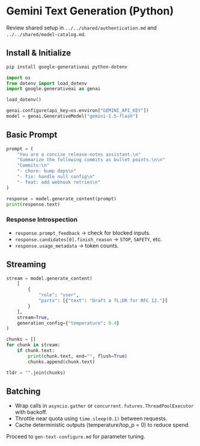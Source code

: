 # Gemini Text Generation (Python)

Review shared setup in `../../shared/authentication.md` and `../../shared/model-catalog.md`.

## Install & Initialize

```bash
pip install google-generativeai python-dotenv
```

```python
import os
from dotenv import load_dotenv
import google.generativeai as genai

load_dotenv()

genai.configure(api_key=os.environ["GEMINI_API_KEY"])
model = genai.GenerativeModel("gemini-1.5-flash")
```

## Basic Prompt

```python
prompt = (
    "You are a concise release-notes assistant.\n"
    "Summarize the following commits as bullet points.\n\n"
    "Commits:\n"
    "- chore: bump deps\n"
    "- fix: handle null config\n"
    "- feat: add webhook retries\n"
)

response = model.generate_content(prompt)
print(response.text)
```

### Response Introspection
- `response.prompt_feedback` → check for blocked inputs.
- `response.candidates[0].finish_reason` → `STOP`, `SAFETY`, etc.
- `response.usage_metadata` → token counts.

## Streaming

```python
stream = model.generate_content(
    [
        {
            "role": "user",
            "parts": [{"text": "Draft a TL;DR for RFC 12."}]
        }
    ],
    stream=True,
    generation_config={"temperature": 0.4}
)

chunks = []
for chunk in stream:
    if chunk.text:
        print(chunk.text, end="", flush=True)
        chunks.append(chunk.text)

tldr = "".join(chunks)
```

## Batching
- Wrap calls in `asyncio.gather` or `concurrent.futures.ThreadPoolExecutor` with backoff.
- Throttle near quota using `time.sleep(0.1)` between requests.
- Cache deterministic outputs (temperature/top_p = 0) to reduce spend.

Proceed to `gen-text-configure.md` for parameter tuning.
